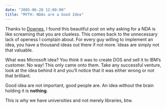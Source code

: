 ```yaml
---
date: "2005-06-20 12:00:00"
title: "MYTH: NDAs are a Good Idea"
---
```




Thanks to [Downes](http://www.downes.ca), I found this beautiful post on why asking for a NDA is like screaming that you are clueless. This comes back to the unnecessary lack of openess I complain about. For every guy willing to implement an idea, you have a thousand ideas out there if not more. Ideas are simply not that valuable.

What was Microsoft idea? You think it was to create DOS and sell it to IBM&rsquo;s customer. No way! This only came onto them. Take any successful venture, look at the idea behind it and you&rsquo;ll notice that it was either wrong or not that brilliant.

Good idea are not important, good people are. An idea without the brain holding it is __nothing__.

This is why we have universities and not merely libraries, btw.

